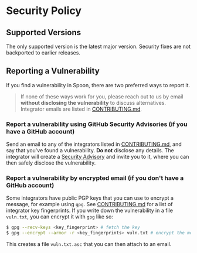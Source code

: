 # Security Policy

## Supported Versions

The only supported version is the latest major version. Security fixes are not
backported to earlier releases.

## Reporting a Vulnerability

If you find a vulnerability in Spoon, there are two preferred ways to report
it.

> If none of these ways work for you, please reach out to us by email **without
> disclosing the vulnerability** to discuss alternatives. Integrator emails are
> listed in [CONTRIBUTING.md](CONTRIBUTING.md).

### Report a vulnerability using GitHub Security Advisories (if you have a GitHub account)

Send an email to any of the integrators listed in
[CONTRIBUTING.md](CONTRIBUTING.md), and say that you've found a vulnerability.
**Do not** disclose any details. The integrator will create a
[Security Advisory](https://docs.github.com/en/code-security/security-advisories/about-github-security-advisories)
and invite you to it, where you can then safely disclose the vulnerability.

### Report a vulnerability by encrypted email (if you don't have a GitHub account)

Some integrators have public PGP keys that you can use to encrypt a
message, for example using `gpg`. See [CONTRIBUTING.md](CONTRIBUTING.md)
for a list of integrator key fingerprints. If you write down the vulnerability
in a file `vuln.txt`, you can encrypt it with `gpg` like so:

```bash
$ gpg --recv-keys <key_fingerprint> # fetch the key
$ gpg --encrypt --armor -r <key_fingerprints> vuln.txt # encrypt the message
```

This creates a file `vuln.txt.asc` that you can then attach to an email.
